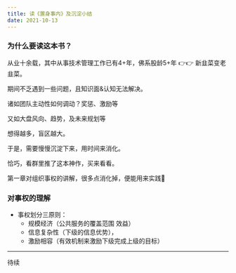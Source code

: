 ```yaml
---
title: 读《置身事内》及沉淀小结
date: 2021-10-13
---
```


### 为什么要读这本书？
从业十余载，其中从事技术管理工作已有4+年，佛系股龄5+年 👉👉 新韭菜变老韭菜。

期间不乏遇到一些问题，且知识面&认知无法解决。

诸如团队主动性如何调动？奖惩、激励等

又如大盘风向、趋势，及未来规划等

想得越多，盲区越大。

于是，需要慢慢沉淀下来，用时间来消化。

恰巧，看群里推了这本神作，买来看看。

第一章对组织事权的讲解，很多点消化掉，便能用来实践🤔

### 对事权的理解

* 事权划分三原则：
  * 规模经济（公共服务的覆盖范围 效益）
  * 信息复杂性（下级的信息优势），
  * 激励相容（有效机制来激励下级完成上级的目标）

----
待续